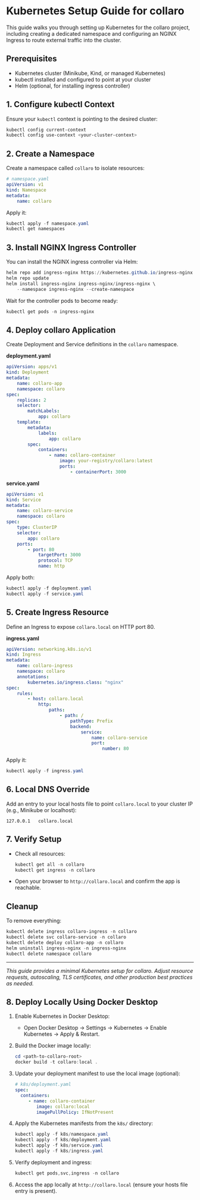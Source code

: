 # Kubernetes Setup Guide for collaro

This guide walks you through setting up Kubernetes for the collaro project, including creating a dedicated namespace and configuring an NGINX Ingress to route external traffic into the cluster.

## Prerequisites
- Kubernetes cluster (Minikube, Kind, or managed Kubernetes)
- kubectl installed and configured to point at your cluster
- Helm (optional, for installing ingress controller)

## 1. Configure kubectl Context
Ensure your `kubectl` context is pointing to the desired cluster:
```powershell
kubectl config current-context
kubectl config use-context <your-cluster-context>
```

## 2. Create a Namespace
Create a namespace called `collaro` to isolate resources:
```yaml
# namespace.yaml
apiVersion: v1
kind: Namespace
metadata:
	name: collaro
``` 
Apply it:
```powershell
kubectl apply -f namespace.yaml
kubectl get namespaces
```

## 3. Install NGINX Ingress Controller
You can install the NGINX ingress controller via Helm:
```powershell
helm repo add ingress-nginx https://kubernetes.github.io/ingress-nginx
helm repo update
helm install ingress-nginx ingress-nginx/ingress-nginx \
	--namespace ingress-nginx --create-namespace
```
Wait for the controller pods to become ready:
```powershell
kubectl get pods -n ingress-nginx
```

## 4. Deploy collaro Application
Create Deployment and Service definitions in the `collaro` namespace.

**deployment.yaml**
```yaml
apiVersion: apps/v1
kind: Deployment
metadata:
	name: collaro-app
	namespace: collaro
spec:
	replicas: 2
	selector:
		matchLabels:
			app: collaro
	template:
		metadata:
			labels:
				app: collaro
		spec:
			containers:
				- name: collaro-container
					image: your-registry/collaro:latest
					ports:
						- containerPort: 3000
``` 

**service.yaml**
```yaml
apiVersion: v1
kind: Service
metadata:
	name: collaro-service
	namespace: collaro
spec:
	type: ClusterIP
	selector:
		app: collaro
	ports:
		- port: 80
			targetPort: 3000
			protocol: TCP
			name: http
```
Apply both:
```powershell
kubectl apply -f deployment.yaml
kubectl apply -f service.yaml
```

## 5. Create Ingress Resource
Define an Ingress to expose `collaro.local` on HTTP port 80.

**ingress.yaml**
```yaml
apiVersion: networking.k8s.io/v1
kind: Ingress
metadata:
	name: collaro-ingress
	namespace: collaro
	annotations:
		kubernetes.io/ingress.class: "nginx"
spec:
	rules:
		- host: collaro.local
			http:
				paths:
					- path: /
						pathType: Prefix
						backend:
							service:
								name: collaro-service
								port:
									number: 80
``` 
Apply it:
```powershell
kubectl apply -f ingress.yaml
```

## 6. Local DNS Override
Add an entry to your local hosts file to point `collaro.local` to your cluster IP (e.g., Minikube or localhost):
```
127.0.0.1   collaro.local
```

## 7. Verify Setup
- Check all resources:
	```powershell
	kubectl get all -n collaro
	kubectl get ingress -n collaro
	```
- Open your browser to `http://collaro.local` and confirm the app is reachable.

## Cleanup
To remove everything:
```powershell
kubectl delete ingress collaro-ingress -n collaro
kubectl delete svc collaro-service -n collaro
kubectl delete deploy collaro-app -n collaro
helm uninstall ingress-nginx -n ingress-nginx
kubectl delete namespace collaro
``` 

---
_This guide provides a minimal Kubernetes setup for collaro. Adjust resource requests, autoscaling, TLS certificates, and other production best practices as needed._

## 8. Deploy Locally Using Docker Desktop

1. Enable Kubernetes in Docker Desktop:
	- Open Docker Desktop → Settings → Kubernetes → Enable Kubernetes → Apply & Restart.

2. Build the Docker image locally:
	```powershell
	cd <path-to-collaro-root>
	docker build -t collaro:local .
	```

3. Update your deployment manifest to use the local image (optional):
	```yaml
	# k8s/deployment.yaml
	spec:
	  containers:
		 - name: collaro-container
			image: collaro:local
			imagePullPolicy: IfNotPresent
	```

4. Apply the Kubernetes manifests from the `k8s/` directory:
	```powershell
	kubectl apply -f k8s/namespace.yaml
	kubectl apply -f k8s/deployment.yaml
	kubectl apply -f k8s/service.yaml
	kubectl apply -f k8s/ingress.yaml
	```

5. Verify deployment and ingress:
	```powershell
	kubectl get pods,svc,ingress -n collaro
	```

6. Access the app locally at `http://collaro.local` (ensure your hosts file entry is present).
